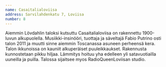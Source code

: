 ```yaml
---
name: Casaitalialoviisa
address: Sarvilahdenkatu 7, Loviisa
number: 8
---
```

Aiemmin Lövdahlin taloksi kutsuttu Casaitalialoviisa on rakennettu 1900-luvun alkupuolella. Musiikki-insinööri, tuottaja ja säveltajä Fabio Putrino osti talon  2011 ja muutti sinne aiemmin Toscanassa asuneen perheensä kera. Talon ikkunoissa on kauniit alkuperäiset puuleikkaukset. Rakennusta kunnostetaan pikku hiljaa.  Lämmitys hoituu yha edelleen yli satavuotiailla uuneilla ja puilla. Talossa sijaitsee myos RadioQueenLoviisan studio.